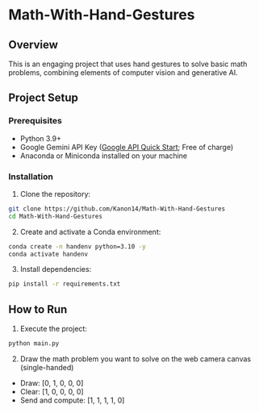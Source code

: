 # Math-With-Hand-Gestures

## Overview
This is an engaging project that uses hand gestures to solve basic math problems, combining elements of computer vision and generative AI.

## Project Setup
### Prerequisites
- Python 3.9+
- Google Gemini API Key ([Google API Quick Start](https://ai.google.dev/gemini-api/docs/quickstart?lang=python); Free of charge)
- Anaconda or Miniconda installed on your machine

### Installation
1. Clone the repository:
```bash
git clone https://github.com/Kanon14/Math-With-Hand-Gestures
cd Math-With-Hand-Gestures
``` 

2. Create and activate a Conda environment:
```bash
conda create -n handenv python=3.10 -y
conda activate handenv
```

3. Install dependencies:
```bash
pip install -r requirements.txt
```

## How to Run
1. Execute the project:
```bash
python main.py
```
2. Draw the math problem you want to solve on the web camera canvas (single-handed)
- Draw: [0, 1, 0, 0, 0]
- Clear: [1, 0, 0, 0, 0]
- Send and compute: [1, 1, 1, 1, 0]